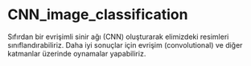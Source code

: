 # CNN_image_classification

Sıfırdan bir evrişimli sinir ağı (CNN) oluşturarak elimizdeki resimleri sınıflandırabiliriz. Daha iyi sonuçlar için evrişim (convolutional) ve diğer katmanlar üzerinde oynamalar yapabiliriz.
